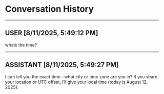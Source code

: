 # Conversation History

------------------------------------------------------------
USER [8/11/2025, 5:49:12 PM]
------------------------------------------------------------

whats the time?

------------------------------------------------------------
ASSISTANT [8/11/2025, 5:49:27 PM]
------------------------------------------------------------

I can tell you the exact time—what city or time zone are you in? If you share your location or UTC offset, I’ll give your local time (today is August 12, 2025).


